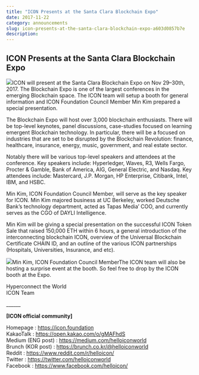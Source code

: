 ```yaml
---
title: "ICON Presents at the Santa Clara Blockchain Expo"
date: 2017-11-22
category: announcements
slug: icon-presents-at-the-santa-clara-blockchain-expo-a603d0857b7e
description:
---
```


## **ICON Presents at the Santa Clara Blockchain Expo**

![](https://cdn-images-1.medium.com/max/800/0*Pc0Y63Tt0Jbmzoff.)ICON will present at the Santa Clara Blockchain Expo on Nov 29–30th, 2017. The Blockchain Expo is one of the largest conferences in the emerging Blockchain space. The ICON team will setup a booth for general information and ICON Foundation Council Member Min Kim prepared a special presentation.

The Blockchain Expo will host over 3,000 blockchain enthusiasts. There will be top-level keynotes, panel discussions, case-studies focused on learning emergent Blockchain technology. In particular, there will be a focused on industries that are set to be disrupted by the Blockchain Revolution: finance, healthcare, insurance, energy, music, government, and real estate sector.

Notably there will be various top-level speakers and attendees at the conference. Key speakers include: Hyperledger, Waves, R3, Wells Fargo, Procter & Gamble, Bank of America, AIG, General Electric, and Nasdaq. Key attendees include: Mastercard, J.P. Morgan, HP Enterprise, Citibank, Intel, IBM, and HSBC.

Min Kim, ICON Foundation Council Member, will serve as the key speaker for ICON. Min Kim majored business at UC Berkeley, worked Deutsche Bank’s technology department, acted as Tapas Media’ COO, and currently serves as the CGO of DAYLI Intelligence.

Min Kim will be giving a special presentation on the successful ICON Token Sale that raised 150,000 ETH within 6 hours, a general introduction of the interconnecting blockchain ICON, overview of the Universal Blockchain Certificate CHAIN ID, and an outline of the various ICON partnerships (Hospitals, Universities, Insurance, and etc).

![](https://cdn-images-1.medium.com/max/800/1*5MmJQQPocis08_WJWCtBiQ.png)Min Kim, ICON Foundation Council MemberThe ICON team will also be hosting a surprise event at the booth. So feel free to drop by the ICON booth at the Expo.

Hyperconnect the World  
ICON Team

\_\_\_\_\_\_

**[ICON official community]**

Homepage : <https://icon.foundation>  
KakaoTalk : <https://open.kakao.com/o/gMAFhdS>  
Medium (ENG post) : <https://medium.com/helloiconworld>  
Brunch (KOR post) : <https://brunch.co.kr/@helloiconworld>  
Reddit : <https://www.reddit.com/r/helloicon/>  
Twitter : <https://twitter.com/helloiconworld>  
Facebook : <https://www.facebook.com/helloicon/>

